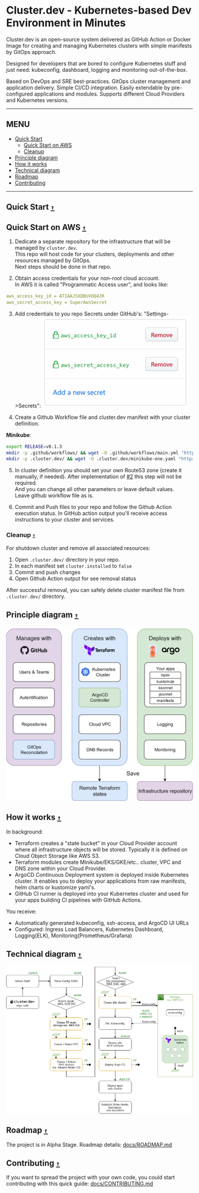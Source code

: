 # Cluster.dev - Kubernetes-based Dev Environment in Minutes

Cluster.dev is an open-source system delivered as GitHub Action or Docker Image for creating and managing Kubernetes clusters with simple manifests by GitOps approach.

Designed for developers that are bored to configure Kubernetes stuff and just need: kubeconfig, dashboard, logging and monitoring out-of-the-box.

Based on DevOps and SRE best-practices. GitOps cluster management and application delivery. Simple CI/CD integration. Easily extendable by pre-configured applications and modules. Supports different Cloud Providers and Kubernetes versions.

----

## MENU

* [Quick Start](#quick-start-)
  * [Quick Start on AWS](#quick-start-on-aws-)
  * [Cleanup](#cleanup-)
* [Principle diagram](#principle-diagram-)
* [How it works](#how-it-works-)
* [Technical diagram](#technical-diagram-)
* [Roadmap](#roadmap-)
* [Contributing](#contributing-)

----

## Quick Start [`↑`](#menu)

## Quick Start on AWS [`↑`](#menu)

1. Dedicate a separate repository for the infrastructure that will be managed by `cluster.dev`.  
This repo will host code for your clusters, deployments and other resources managed by GitOps.  
Next steps should be done in that repo.

2. Obtain access credentials for your non-root cloud account.  
In AWS it is called "Programmatic Access user", and looks like:

```yaml
aws_access_key_id = ATIAAJSXDBUVOQ4JR
aws_secret_access_key = SuperAwsSecret
```

3. Add credentials to you repo Secrets under GitHub's: "Settings->Secrets":
 ![GitHub Secrets](docs/images/gh-secrets.png)

4. Create a Github Workflow file and cluster.dev manifest with your cluster definition.

**Minikube**:

```bash
export RELEASE=v0.1.3
mkdir -p .github/workflows/ && wget -O .github/workflows/main.yml "https://raw.githubusercontent.com/shalb/cluster.dev/${RELEASE}/docs/quick-start/aws/github-workflow.yaml"
mkdir -p .cluster.dev/ && wget -O .cluster.dev/minikube-one.yaml "https://raw.githubusercontent.com/shalb/cluster.dev/${RELEASE}/docs/quick-start/aws/minikube-cluster-definition.yaml"
```

5. In cluster definition you should set your own Route53 zone (create it manually, if needed). After implementation of [#2](https://github.com/shalb/cluster.dev/issues/2) this step will not be required.  
And you can change all other parameters or leave default values.  
Leave github workflow file as is.

6. Commit and Push files to your repo and follow the Github Action execution status. In GitHub action output you'll receive access instructions to your cluster and services.

### Cleanup [`↑`](#menu)

For shutdown cluster and remove all associated resources:

1. Open `.cluster.dev/` directory in your repo.
2. In each manifest set `cluster.installed` to `false`
3. Commit and push changes
4. Open Github Action output for see removal status

After successful removal, you can safely delete cluster manifest file from `.cluster.dev/` directory.

## Principle diagram [`↑`](#menu)

![cluster.dev diagram](docs/images/cluster-dev-diagram.png)


## How it works [`↑`](#menu)

In background:

* Terraform creates a "state bucket" in your Cloud Provider account where all infrastructure objects will be stored. Typically it is defined on Cloud Object Storage like AWS S3.
* Terraform modules create Minikube/EKS/GKE/etc.. cluster, VPC and DNS zone within your Cloud Provider.
* ArgoCD Continuous Deployment system is deployed inside Kubernetes cluster. It enables you to deploy your applications from raw manifests, helm charts or kustomize yaml's.
* GitHub CI runner is deployed into your Kubernetes cluster and used for your apps building CI pipelines with GitHub Actions.

You receive:

* Automatically generated kubeconfig, ssh-access, and ArgoCD UI URLs
* Configured: Ingress Load Balancers, Kubernetes Dashboard, Logging(ELK), Monitoring(Prometheus/Grafana)

## Technical diagram [`↑`](#menu)

![cluster.dev technical diagram](docs/images/cluster-dev-technical-diagram.png)


## Roadmap [`↑`](#menu)

The project is in Alpha Stage. Roadmap details: [docs/ROADMAP.md](docs/ROADMAP.md)

## Contributing [`↑`](#menu)

If you want to spread the project with your own code, you could start contributing with this quick guide: [docs/CONTRIBUTING.md](docs/CONTRIBUTING.md)
